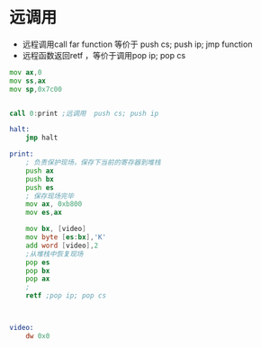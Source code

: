 # 远调用   

+ 远程调用call far function 等价于 push cs; push ip; jmp function 
+ 远程函数返回retf ，等价于调用pop ip; pop cs 
```asm
mov ax,0
mov ss,ax
mov sp,0x7c00


call 0:print ;远调用  push cs; push ip

halt:
    jmp halt

print:
    ; 负责保护现场，保存下当前的寄存器到堆栈
    push ax
    push bx 
    push es 
    ; 保存现场完毕
    mov ax, 0xb800
    mov es,ax 

    mov bx, [video]
    mov byte [es:bx],'K'
    add word [video],2 
    ;从堆栈中恢复现场
    pop es
    pop bx
    pop ax 
    ;
    retf ;pop ip; pop cs 



video:
    dw 0x0


```

# 
